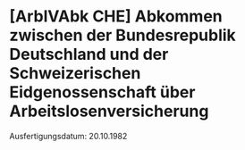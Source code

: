 # [ArblVAbk CHE] Abkommen zwischen der Bundesrepublik Deutschland und der Schweizerischen Eidgenossenschaft über Arbeitslosenversicherung

Ausfertigungsdatum: 20.10.1982

 